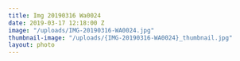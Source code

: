 ```yaml
---
title: Img 20190316 Wa0024
date: 2019-03-17 12:18:00 Z
image: "/uploads/IMG-20190316-WA0024.jpg"
thumbnail-image: "/uploads/{IMG-20190316-WA0024}_thumbnail.jpg"
layout: photo
---
```


